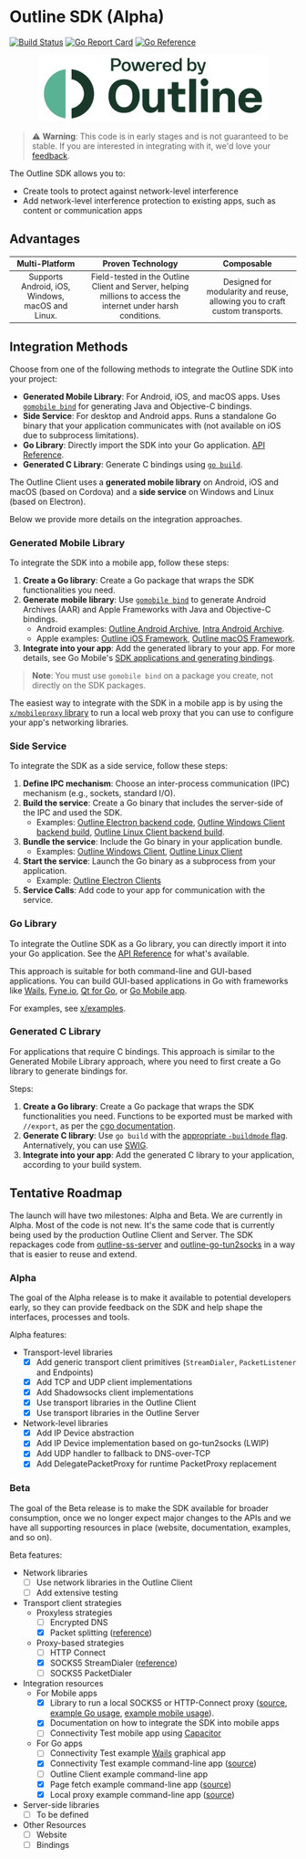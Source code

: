 # Outline SDK (Alpha)

[![Build Status](https://github.com/Jigsaw-Code/outline-sdk/actions/workflows/test.yml/badge.svg)](https://github.com/Jigsaw-Code/outline-sdk/actions/workflows/test.yml?query=branch%3Amain)
[![Go Report Card](https://goreportcard.com/badge/github.com/Jigsaw-Code/outline-sdk)](https://goreportcard.com/report/github.com/Jigsaw-Code/outline-sdk)
[![Go Reference](https://pkg.go.dev/badge/github.com/Jigsaw-Code/outline-sdk.svg)](https://pkg.go.dev/github.com/Jigsaw-Code/outline-sdk)

<p align="center">
<img src="https://github.com/Jigsaw-Code/outline-brand/blob/main/assets/powered_by_outline/color/logo.png?raw=true" width=400pt />
</p>

> ⚠️ **Warning**: This code is in early stages and is not guaranteed to be stable. If you are
> interested in integrating with it, we'd love your [feedback](https://github.com/Jigsaw-Code/outline-sdk/issues/new).

The Outline SDK allows you to:

- Create tools to protect against network-level interference
- Add network-level interference protection to existing apps, such as content or communication apps

## Advantages

| Multi-Platform | Proven Technology | Composable |
|:-:|:-:|:-:|
| Supports Android, iOS, Windows, macOS and Linux. | Field-tested in the Outline Client and Server, helping millions to access the internet under harsh conditions. | Designed for modularity and reuse, allowing you to craft custom transports. |


## Integration Methods

Choose from one of the following methods to integrate the Outline SDK into your project:

- **Generated Mobile Library**: For Android, iOS, and macOS apps. Uses [`gomobile bind`](https://pkg.go.dev/golang.org/x/mobile/cmd/gomobile) for generating Java and Objective-C bindings.
- **Side Service**: For desktop and Android apps. Runs a standalone Go binary that your application communicates with (not available on iOS due to subprocess limitations).
- **Go Library**: Directly import the SDK into your Go application. [API Reference](https://pkg.go.dev/github.com/Jigsaw-Code/outline-sdk).
- **Generated C Library**: Generate C bindings using [`go build`](https://pkg.go.dev/cmd/go#hdr-Build_modes).

The Outline Client uses a **generated mobile library** on Android, iOS and macOS (based on Cordova) and a **side service** on Windows and Linux (based on Electron).

Below we provide more details on the integration approaches.

### Generated Mobile Library

To integrate the SDK into a mobile app, follow these steps:

1. **Create a Go library**: Create a Go package that wraps the SDK functionalities you need.
1. **Generate mobile library**: Use [`gomobile bind`](https://pkg.go.dev/golang.org/x/mobile/cmd/gomobile) to generate Android Archives (AAR) and Apple Frameworks with Java and Objective-C bindings.
    - Android examples: [Outline Android Archive](https://github.com/Jigsaw-Code/outline-go-tun2socks/blob/dada2652ae2c6205f2daa3f88c805bbd6b28a713/Makefile#L27), [Intra Android Archive](https://github.com/Jigsaw-Code/outline-go-tun2socks/blob/dada2652ae2c6205f2daa3f88c805bbd6b28a713/Makefile#L21).
    - Apple examples: [Outline iOS Framework](https://github.com/Jigsaw-Code/outline-go-tun2socks/blob/dada2652ae2c6205f2daa3f88c805bbd6b28a713/Makefile#L30), [Outline macOS Framework](https://github.com/Jigsaw-Code/outline-go-tun2socks/blob/dada2652ae2c6205f2daa3f88c805bbd6b28a713/Makefile#L36).
1. **Integrate into your app**: Add the generated library to your app. For more details, see Go Mobile's [SDK applications and generating bindings](https://github.com/golang/go/wiki/Mobile#sdk-applications-and-generating-bindings).

> **Note**: You must use `gomobile bind` on a package you create, not directly on the SDK packages.

The easiest way to integrate with the SDK in a mobile app is by using the [`x/mobileproxy` library](./x/mobileproxy/) 
to run a local web proxy that you can use to configure your app's networking libraries.

### Side Service

To integrate the SDK as a side service, follow these steps:

1. **Define IPC mechanism**: Choose an inter-process communication (IPC) mechanism (e.g., sockets, standard I/O).
1. **Build the service**: Create a Go binary that includes the server-side of the IPC and used the SDK.
    - Examples: [Outline Electron backend code](https://github.com/Jigsaw-Code/outline-go-tun2socks/blob/master/outline/electron/main.go), [Outline Windows Client backend build](https://github.com/Jigsaw-Code/outline-go-tun2socks/blob/dada2652ae2c6205f2daa3f88c805bbd6b28a713/Makefile#L67), [Outline Linux Client backend build](https://github.com/Jigsaw-Code/outline-go-tun2socks/blob/dada2652ae2c6205f2daa3f88c805bbd6b28a713/Makefile#L56).
3. **Bundle the service**: Include the Go binary in your application bundle.
    - Examples: [Outline Windows Client](https://github.com/Jigsaw-Code/outline-client/blob/b06819922037230ee3ba9471097c40793af819e8/src/electron/electron-builder.json#L21), [Outline Linux Client](https://github.com/Jigsaw-Code/outline-client/blob/b06819922037230ee3ba9471097c40793af819e8/src/electron/electron-builder.json#L10)
4. **Start the service**: Launch the Go binary as a subprocess from your application.
    - Example: [Outline Electron Clients](https://github.com/Jigsaw-Code/outline-client/blob/b06819922037230ee3ba9471097c40793af819e8/src/electron/go_vpn_tunnel.ts#L227)
5. **Service Calls**: Add code to your app for communication with the service.


### Go Library

To integrate the Outline SDK as a Go library, you can directly import it into your Go application. See the [API Reference](https://pkg.go.dev/github.com/Jigsaw-Code/outline-sdk) for what's available.


This approach is suitable for both command-line and GUI-based applications. You can build GUI-based applications in Go with frameworks like [Wails](https://wails.io/), [Fyne.io](https://fyne.io/), [Qt for Go](https://therecipe.github.io/qt/), or [Go Mobile app](https://pkg.go.dev/golang.org/x/mobile/app).

For examples, see [x/examples](./x/examples/).

### Generated C Library

For applications that require C bindings. This approach is similar to the Generated Mobile Library approach, where you need to first create a Go library to generate bindings for.

Steps:

1. **Create a Go library**: Create a Go package that wraps the SDK functionalities you need. Functions to be exported must be marked with `//export`, as per the [cgo documentation](https://pkg.go.dev/cmd/cgo#hdr-C_references_to_Go).
1. **Generate C library**: Use `go build` with the [appropriate `-buildmode` flag](https://pkg.go.dev/cmd/go#hdr-Build_modes). Anternatively, you can use [SWIG](https://swig.org/Doc4.1/Go.html#Go).
1. **Integrate into your app**: Add the generated C library to your application, according to your build system.


## Tentative Roadmap

The launch will have two milestones: Alpha and Beta. We are currently in Alpha. Most of the code is not new. It's the same code that is currently being used by the production Outline Client and Server. The SDK repackages code from [outline-ss-server](https://github.com/Jigsaw-Code/outline-ss-server) and [outline-go-tun2socks](https://github.com/Jigsaw-Code/outline-go-tun2socks) in a way that is easier to reuse and extend.

### Alpha

The goal of the Alpha release is to make it available to potential developers early, so they can provide feedback on the SDK and help shape the interfaces, processes and tools.

Alpha features:

- Transport-level libraries
  - [x] Add generic transport client primitives (`StreamDialer`, `PacketListener` and Endpoints)
  - [x] Add TCP and UDP client implementations
  - [x] Add Shadowsocks client implementations
  - [x] Use transport libraries in the Outline Client
  - [x] Use transport libraries in the Outline Server

- Network-level libraries
  - [x] Add IP Device abstraction
  - [x] Add IP Device implementation based on go-tun2socks (LWIP)
  - [x] Add UDP handler to fallback to DNS-over-TCP
  - [x] Add DelegatePacketProxy for runtime PacketProxy replacement

### Beta

The goal of the Beta release is to make the SDK available for broader consumption, once we no longer expect major changes to the APIs and we have all supporting resources in place (website, documentation, examples, and so on).

Beta features:

- Network libraries
  - [ ] Use network libraries in the Outline Client
  - [ ] Add extensive testing

- Transport client strategies
  - Proxyless strategies
    - [ ] Encrypted DNS
    - [x] Packet splitting ([reference](https://pkg.go.dev/github.com/Jigsaw-Code/outline-sdk/transport/split))
  - Proxy-based strategies
    - [ ] HTTP Connect
    - [x] SOCKS5 StreamDialer ([reference](https://pkg.go.dev/github.com/Jigsaw-Code/outline-sdk/transport/socks5))
    - [ ] SOCKS5 PacketDialer

- Integration resources
  - For Mobile apps
    - [x] Library to run a local SOCKS5 or HTTP-Connect proxy ([source](./x/mobileproxy/mobileproxy.go), [example Go usage](./x/examples/fetch-proxy/main.go), [example mobile usage](./x/examples/mobileproxy)).
    - [x] Documentation on how to integrate the SDK into mobile apps
    - [ ] Connectivity Test mobile app using [Capacitor](https://capacitorjs.com/)
  - For Go apps
    - [ ] Connectivity Test example [Wails](https://wails.io/) graphical app
    - [x] Connectivity Test example command-line app ([source](./x/examples/outline-connectivity/))
    - [ ] Outline Client example command-line app
    - [x] Page fetch example command-line app ([source](./x/examples/outline-fetch/))
    - [x] Local proxy example command-line app ([source](./x/examples/http2transport/))

- Server-side libraries
  - [ ] To be defined

- Other Resources
  - [ ] Website
  - [ ] Bindings
